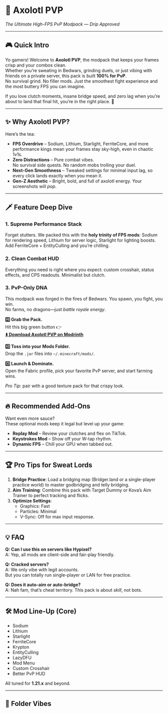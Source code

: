 # 🦑 Axolotl PVP
*The Ultimate High-FPS PvP Modpack — Drip Approved*

---

## 🎮 Quick Intro
Yo gamers! Welcome to **Axolotl PVP**, the modpack that keeps your frames
crisp and your combos clean.  
Whether you’re sweating in Bedwars, grinding duels, or just vibing with
friends on a private server, this pack is built **100% for PvP**.  
No survival grind. No filler mods. Just the smoothest fight experience
and the most buttery FPS you can imagine.

If you love clutch moments, insane bridge speed, and
zero lag when you’re about to land that final hit,
you’re in the right place. 🫡

---

## ✨ Why Axolotl PVP?
Here’s the tea:

- **FPS Overdrive** – Sodium, Lithium, Starlight, FerriteCore,
  and more performance kings mean your frames stay sky-high,
  even in chaotic 1v1s.
- **Zero Distractions** – Pure combat vibes.  
  No survival side quests. No random mobs trolling your duel.
- **Next-Gen Smoothness** – Tweaked settings for minimal input lag,
  so every click lands exactly when you mean it.
- **Gen-Z Aesthetic** – Bright, bold, and full of axolotl energy.
  Your screenshots will *pop*.

---

## 🗡️ Feature Deep Dive
### 1. Supreme Performance Stack
Forget stutters. We packed this with the
**holy trinity of FPS mods**:
Sodium for rendering speed,
Lithium for server logic,
Starlight for lighting boosts.
Add FerriteCore + EntityCulling and you’re chilling.

### 2. Clean Combat HUD
Everything you need is right where you expect:
custom crosshair, status effects, and CPS readouts.
Minimalist but clutch.

### 3. PvP-Only DNA
This modpack was forged in the fires of Bedwars.
You spawn, you fight, you win.  
No farms, no dragons—just *battle royale energy*.

**2️⃣ Grab the Pack.**  
Hit this big green button 👉  
[**⬇️ Download Axolotl PVP on Modrinth**](https://modrinth.com/modpack/axolotl-pvp)

**3️⃣ Toss into your Mods Folder.**  
Drop the `.jar` files into `~/.minecraft/mods/`.

**4️⃣ Launch & Dominate.**  
Open the Fabric profile, pick your favorite PvP server,
and start farming wins.

*Pro Tip:* pair with a good texture pack for that crispy look.

---

## 🔥 Recommended Add-Ons
Want even more sauce?  
These optional mods keep it legal but level up your game:

- **Replay Mod** – Review your clutches and flex on TikTok.
- **Keystrokes Mod** – Show off your W-tap rhythm.
- **Dynamic FPS** – Chill your GPU when tabbed out.

---

## 🏆 Pro Tips for Sweat Lords
1. **Bridge Practice**: Load a bridging map
   (Bridger.land or a single-player practice world)
   to master godbridging and telly bridging.
2. **Aim Training**: Combine this pack with
   Target Dummy or Kova’s Aim Trainer
   to perfect tracking and flicks.
3. **Optimize Settings**:
   - Graphics: Fast  
   - Particles: Minimal  
   - V-Sync: Off for max input response.

---

## 💡 FAQ
**Q: Can I use this on servers like Hypixel?**  
A: Yep, all mods are client-side and fair-play friendly.

**Q: Cracked servers?**  
A: We only vibe with legit accounts.  
   But you can totally run single-player or LAN for free practice.

**Q: Does it auto-aim or auto-bridge?**  
A: Nah fam, that’s cheat territory.
   This pack is about *skill*, not bots.

---

## 🛠️ Mod Line-Up (Core)
- Sodium
- Lithium
- Starlight
- FerriteCore
- Krypton
- EntityCulling
- LazyDFU
- Mod Menu
- Custom Crosshair
- Better PvP HUD

All tuned for **1.21.x** and beyond.

---

## 💾 Folder Vibes

